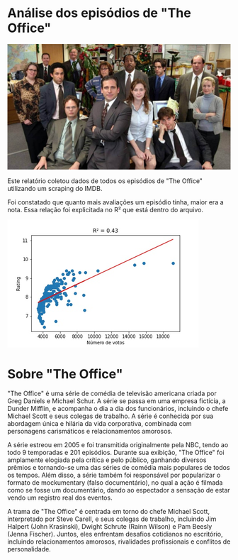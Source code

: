 # Análise dos episódios de "The Office"

![Personagens de The Office](the-office-metaverso.jpeg)

Este relatório coletou dados de todos os episódios de "The Office" utilizando um scraping do IMDB. 

Foi constatado que quanto mais avaliações um episódio tinha, maior era a nota. Essa relação foi explicitada no R² que está dentro do arquivo.

![Gráfico mostrando a relação entre número de votos e votantes](Regressao.jpeg)

# Sobre "The Office"

"The Office" é uma série de comédia de televisão americana criada por Greg Daniels e Michael Schur. A série se passa em uma empresa fictícia, a Dunder Mifflin, e acompanha o dia a dia dos funcionários, incluindo o chefe Michael Scott e seus colegas de trabalho. A série é conhecida por sua abordagem única e hilária da vida corporativa, combinada com personagens carismáticos e relacionamentos amorosos.

A série estreou em 2005 e foi transmitida originalmente pela NBC, tendo ao todo 9 temporadas e 201 episódios. Durante sua exibição, "The Office" foi amplamente elogiada pela crítica e pelo público, ganhando diversos prêmios e tornando-se uma das séries de comédia mais populares de todos os tempos. Além disso, a série também foi responsável por popularizar o formato de mockumentary (falso documentário), no qual a ação é filmada como se fosse um documentário, dando ao espectador a sensação de estar vendo um registro real dos eventos.

A trama de "The Office" é centrada em torno do chefe Michael Scott, interpretado por Steve Carell, e seus colegas de trabalho, incluindo Jim Halpert (John Krasinski), Dwight Schrute (Rainn Wilson) e Pam Beesly (Jenna Fischer). Juntos, eles enfrentam desafios cotidianos no escritório, incluindo relacionamentos amorosos, rivalidades profissionais e conflitos de personalidade.

